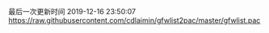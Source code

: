 最后一次更新时间 2019-12-16 23:50:07
https://raw.githubusercontent.com/cdlaimin/gfwlist2pac/master/gfwlist.pac

